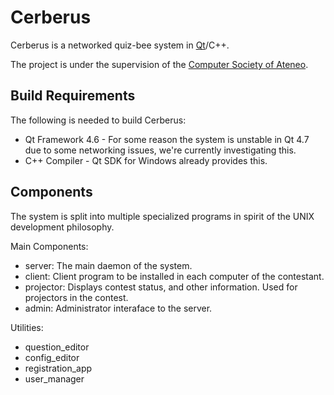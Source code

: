 Cerberus
========

Cerberus is a networked quiz-bee system in [Qt][qt]/C++.

The project is under the supervision of the [Computer Society of Ateneo][compsat].

[compsat]: http://compsat.org
[qt]: http://qt.nokia.com

Build Requirements
------------------
The following is needed to build Cerberus:

 * Qt Framework 4.6 - For some reason the system is unstable in Qt 4.7 due to some networking issues, we're currently investigating this. 
 * C++ Compiler - Qt SDK for Windows already provides this.

Components
----------
The system is split into multiple specialized programs in spirit of the UNIX development philosophy.

Main Components:

 * server: The main daemon of the system.
 * client: Client program to be installed in each computer of the contestant.
 * projector: Displays contest status, and other information. Used for projectors in the contest.
 * admin: Administrator interaface to the server.

Utilities:

 * question\_editor
 * config\_editor
 * registration\_app
 * user\_manager
